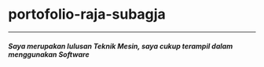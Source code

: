 # portofolio-raja-subagja
---
##### Saya merupakan lulusan Teknik Mesin, saya cukup terampil dalam menggunakan Software
